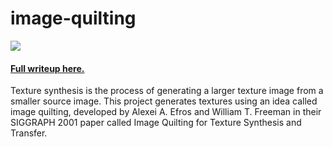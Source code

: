 # image-quilting

![](http://jmecom.github.io/images/texture-synthesis/before-after-quilt.PNG)

#### [Full writeup here.](http://jmecom.github.io/projects/computational-photography/texture-synthesis/)

Texture synthesis is the process of generating a larger texture image from a smaller source image. This project generates textures using an idea called image quilting, developed by Alexei A. Efros and William T. Freeman in their SIGGRAPH 2001 paper called Image Quilting for Texture Synthesis and Transfer. 

